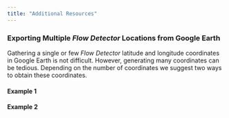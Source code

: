 ```yaml
---
title: "Additional Resources"
---
```


### Exporting Multiple _Flow Detector_ Locations from Google Earth
Gathering a single or few _Flow Detector_ latitude and longitude coordinates in Google Earth is not difficult. However, generating many coordinates can be tedious. Depending on the number of coordinates we suggest two ways to obtain these coordinates.

#### Example 1

#### Example 2
